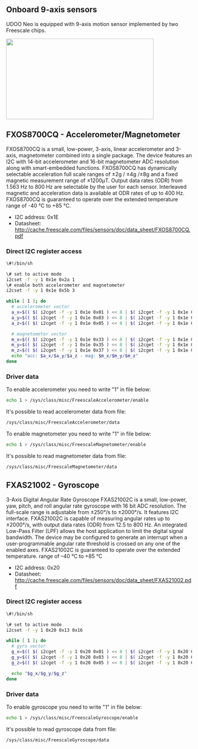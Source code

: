 ## Onboard 9-axis sensors
UDOO Neo is equipped with 9-axis motion sensor implemented by two Freescale chips.

<img style="width:400px; height:218px" src="../img/gionji/DOCS_i2c_channels.JPG">

## FXOS8700CQ - Accelerometer/Magnetometer
FXOS8700CQ is a small, low-power, 3-axis, linear accelerometer and 3-axis, magnetometer combined into a single package. The device features an I2C with 14-bit accelerometer and 16-bit magnetometer ADC resolution along with smart-embedded functions. FXOS8700CQ has dynamically selectable acceleration full scale ranges of ±2g / ±4g /±8g and a fixed magnetic measurement range of ±1200μT. Output data rates (ODR) from 1.563 Hz to 800 Hz are selectable by the user for each sensor. Interleaved magnetic and acceleration data is available at ODR rates of up to 400 Hz. FXOS8700CQ is guaranteed to operate over the extended temperature range of -40 °C to +85 °C.

* I2C address: 0x1E
* Datasheet: http://cache.freescale.com/files/sensors/doc/data_sheet/FXOS8700CQ.pdf

### Direct I2C register access

``` bash
\#!/bin/sh

\# set to active mode
i2cset -f -y 1 0x1e 0x2a 1 
\# enable both accelerometer and magnetometer
i2cset -f -y 1 0x1e 0x5b 3

while [ 1 ]; do
  # accelerometer vector
  a_x=$(( $( i2cget -f -y 1 0x1e 0x01 ) << 8 | $( i2cget -f -y 1 0x1e 0x02 ) ))
  a_y=$(( $( i2cget -f -y 1 0x1e 0x03 ) << 8 | $( i2cget -f -y 1 0x1e 0x04 ) ))
  a_z=$(( $( i2cget -f -y 1 0x1e 0x05 ) << 8 | $( i2cget -f -y 1 0x1e 0x06 ) ))

  # magnetometer vector
  m_x=$(( $( i2cget -f -y 1 0x1e 0x33 ) << 8 | $( i2cget -f -y 1 0x1e 0x34 ) ))
  m_y=$(( $( i2cget -f -y 1 0x1e 0x35 ) << 8 | $( i2cget -f -y 1 0x1e 0x36 ) ))
  m_z=$(( $( i2cget -f -y 1 0x1e 0x37 ) << 8 | $( i2cget -f -y 1 0x1e 0x38 ) ))
  echo "acc: $a_x/$a_y/$a_z - mag: $m_x/$m_y/$m_z"
done
```

### Driver data
To enable accelerometer you need to write "1" in file below:
``` bash
echo 1 > /sys/class/misc/FreescaleAccelerometer/enable
```

It's possible to read accelerometer data from file:
``` bash
/sys/class/misc/FreescaleAccelerometer/data
```

To enable magnetometer you need to write "1" in file below:
``` bash
echo 1 > /sys/class/misc/FreescaleMagnetometer/enable
```

It's possible to read magnetometer data from file:
``` bash
/sys/class/misc/FreescaleMagnetometer/data
```

## FXAS21002 - Gyroscope
3-Axis Digital Angular Rate Gyroscope FXAS21002C is a small, low-power, yaw, pitch, and roll angular rate gyroscope with 16 bit ADC resolution. The full-scale range is adjustable from ±250°/s to ±2000°/s. It features I2C interface. FXAS21002C is capable of measuring angular rates up to ±2000°/s, with output data rates (ODR) from 12.5 to 800 Hz. An integrated Low-Pass Filter (LPF) allows the host application to limit the digital signal bandwidth. The device may be configured to generate an interrupt when a user-programmable angular rate threshold is crossed on any one of the enabled axes.
FXAS21002C is guaranteed to operate over the extended temperature.
range of –40 °C to +85 °C

* I2C address: 0x20
* Datasheet: http://cache.freescale.com/files/sensors/doc/data_sheet/FXAS21002.pdf

### Direct I2C register access

``` bash
\#!/bin/sh

\# set to active mode
i2cset -f -y 1 0x20 0x13 0x16

while [ 1 ]; do
  # gyro vector
  g_x=$(( $( i2cget -f -y 1 0x20 0x01 ) << 8 | $( i2cget -f -y 1 0x20 0x02 ) ))
  g_y=$(( $( i2cget -f -y 1 0x20 0x03 ) << 8 | $( i2cget -f -y 1 0x20 0x04 ) ))
  g_z=$(( $( i2cget -f -y 1 0x20 0x05 ) << 8 | $( i2cget -f -y 1 0x20 0x06 ) ))

  echo "$g_x/$g_y/$g_z"
done
```

### Driver data
To enable gyroscope you need to write "1" in file below:
``` bash
echo 1 > /sys/class/misc/FreescaleGyroscope/enable
```

It's possible to read gyroscope data from file:
``` bash
/sys/class/misc/FreescaleGyroscope/data
```
